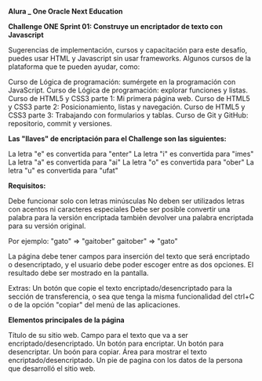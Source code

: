 **Alura _ One Oracle Next Education**

**Challenge ONE Sprint 01: Construye un encriptador de texto con Javascript**

Sugerencias de implementación, cursos y capacitación para este desafío, puedes usar HTML y Javascript sin usar frameworks. Algunos cursos de la plataforma que te pueden ayudar, como:

 Curso de Lógica de programación: sumérgete en la programación con JavaScript.
 Curso de Lógica de programación: explorar funciones y listas.
 Curso de HTML5 y CSS3 parte 1: Mi primera página web.
 Curso de HTML5 y CSS3 parte 2: Posicionamiento, listas y navegación.
 Curso de HTML5 y CSS3 parte 3: Trabajando con formularios y tablas.
 Curso de Git y GitHub: repositorio, commit y versiones.

**Las "llaves" de encriptación para el Challenge son las siguientes:**

La letra "e" es convertida para "enter"
La letra "i" es convertida para "imes"
La letra "a" es convertida para "ai"
La letra "o" es convertida para "ober"
La letra "u" es convertida para "ufat"

**Requisitos:**

Debe funcionar solo con letras minúsculas
No deben ser utilizados letras con acentos ni caracteres especiales
Debe ser posible convertir una palabra para la versión encriptada también devolver una palabra encriptada 
para su versión original.

Por ejemplo:
"gato" => "gaitober"
gaitober" => "gato"

La página debe tener campos para inserción del texto que será encriptado o desencriptado, 
y el usuario debe poder escoger entre as dos opciones.
El resultado debe ser mostrado en la pantalla.

Extras:
Un botón que copie el texto encriptado/desencriptado para la sección de transferencia, o sea que tenga
 la misma funcionalidad del ctrl+C o de la opción "copiar" del menú de las aplicaciones.

**Elementos principales de la página**

Título de su sitio web.
Campo para el texto que va a ser encriptado/desencriptado.
Un botón para encriptar.
Un botón para desencriptar.
Un boón para copiar.
Área para mostrar el texto encriptado/desencriptado.
Un pie de pagina con los datos de la persona que desarrolló el sitio web.

